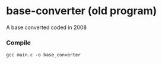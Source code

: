 # base-converter (old program)

A base converted coded in 2008

### Compile

```
gcc main.c -o base_converter
```
